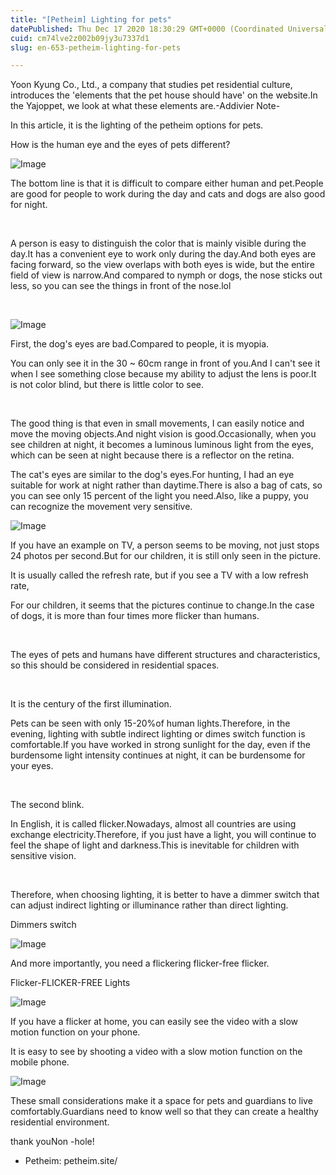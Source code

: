 ```yaml
---
title: "[Petheim] Lighting for pets"
datePublished: Thu Dec 17 2020 18:30:29 GMT+0000 (Coordinated Universal Time)
cuid: cm74lve2z002b09jy3u7337d1
slug: en-653-petheim-lighting-for-pets

---
```



Yoon Kyung Co., Ltd., a company that studies pet residential culture, introduces the 'elements that the pet house should have' on the website.In the Yajoppet, we look at what these elements are.-Addivier Note-

In this article, it is the lighting of the petheim options for pets.

How is the human eye and the eyes of pets different?

![Image](https://cdn.hashnode.com/res/hashnode/image/upload/v1739527677730/14a25a4e-74d0-4738-9985-c10a2d6e762b.jpeg)

The bottom line is that it is difficult to compare either human and pet.People are good for people to work during the day and cats and dogs are also good for night.

​

A person is easy to distinguish the color that is mainly visible during the day.It has a convenient eye to work only during the day.And both eyes are facing forward, so the view overlaps with both eyes is wide, but the entire field of view is narrow.And compared to nymph or dogs, the nose sticks out less, so you can see the things in front of the nose.lol

​

![Image](https://cdn.hashnode.com/res/hashnode/image/upload/v1739527679422/74206105-76d9-456c-ab98-e58775ea957b.jpeg)

First, the dog's eyes are bad.Compared to people, it is myopia.

You can only see it in the 30 ~ 60cm range in front of you.And I can't see it when I see something close because my ability to adjust the lens is poor.It is not color blind, but there is little color to see.

​

The good thing is that even in small movements, I can easily notice and move the moving objects.And night vision is good.Occasionally, when you see children at night, it becomes a luminous luminous light from the eyes, which can be seen at night because there is a reflector on the retina.

The cat's eyes are similar to the dog's eyes.For hunting, I had an eye suitable for work at night rather than daytime.There is also a bag of cats, so you can see only 15 percent of the light you need.Also, like a puppy, you can recognize the movement very sensitive.

![Image](https://cdn.hashnode.com/res/hashnode/image/upload/v1739527680629/66cd354b-e9fb-4ada-8f29-82c042cf98d0.jpeg)

If you have an example on TV, a person seems to be moving, not just stops 24 photos per second.But for our children, it is still only seen in the picture.

It is usually called the refresh rate, but if you see a TV with a low refresh rate,

For our children, it seems that the pictures continue to change.In the case of dogs, it is more than four times more flicker than humans.

​

The eyes of pets and humans have different structures and characteristics, so this should be considered in residential spaces.

​

It is the century of the first illumination.

Pets can be seen with only 15-20%of human lights.Therefore, in the evening, lighting with subtle indirect lighting or dimes switch function is comfortable.If you have worked in strong sunlight for the day, even if the burdensome light intensity continues at night, it can be burdensome for your eyes.

​

The second blink.

In English, it is called flicker.Nowadays, almost all countries are using exchange electricity.Therefore, if you just have a light, you will continue to feel the shape of light and darkness.This is inevitable for children with sensitive vision.

​

Therefore, when choosing lighting, it is better to have a dimmer switch that can adjust indirect lighting or illuminance rather than direct lighting.

Dimmers switch

![Image](https://cdn.hashnode.com/res/hashnode/image/upload/v1739527682963/b65a14c4-1f8b-425b-bfd6-4cf910a1249a.jpeg)

And more importantly, you need a flickering flicker-free flicker.

Flicker-FLICKER-FREE Lights

![Image](https://cdn.hashnode.com/res/hashnode/image/upload/v1739527684828/85db3957-d080-450c-8112-9dce8ebbc271.jpeg)

If you have a flicker at home, you can easily see the video with a slow motion function on your phone.

It is easy to see by shooting a video with a slow motion function on the mobile phone.

![Image](https://cdn.hashnode.com/res/hashnode/image/upload/v1739527686275/2bf1a217-2378-4c6b-b1b6-621c462b27ce.jpeg)

These small considerations make it a space for pets and guardians to live comfortably.Guardians need to know well so that they can create a healthy residential environment.

thank youNon -hole!

- Petheim: petheim.site/